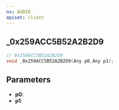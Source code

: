 ```yaml
---
ns: AUDIO
apiset: client
---
```

## _0x259ACC5B52A2B2D9

```c
// 0x259ACC5B52A2B2D9
void _0x259ACC5B52A2B2D9(Any p0,Any p1);
```


## Parameters
* **p0**:
* **p1**: